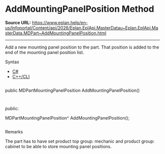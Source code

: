 # AddMountingPanelPosition Method

**Source URL:** https://www.eplan.help/en-us/Infoportal/Content/api/2026/Eplan.EplApi.MasterDatau~Eplan.EplApi.MasterData.MDPart~AddMountingPanelPosition.html

---

Add a new mounting panel position to the part. That position is added to the end of the mounting panel position list.

Syntax

- [C#](#i-syntax-CS)
- [C++/CLI](#i-syntax-CPP2005)

```
```
public MDPartMountingPanelPosition AddMountingPanelPosition()
```
```

```
```
public:

MDPartMountingPanelPosition^ AddMountingPanelPosition();
```
```

Remarks

The part has to have set product top group: mechanic and product group: cabinet to be able to store mounting panel positions.
